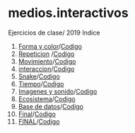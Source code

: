 # medios.interactivos
Ejercicios de clase/ 2019
 Indice
1. [Forma y color](https://vhernandezr.github.io/medios.interactivos/E-1/)/[Codigo](https://github.com/vhernandezr/medios.interactivos/blob/master/E-1/sketch.js)
2. [Repeticion](https://vhernandezr.github.io/medios.interactivos/E-2/) /[Codigo](https://github.com/vhernandezr/medios.interactivos/blob/master/E-2/sketch.js)
3. [Movimiento](https://vhernandezr.github.io/medios.interactivos/E-3/)/[Codigo](https://github.com/vhernandezr/medios.interactivos/blob/master/E-3/sketch.js)
4. [interaccion](https://vhernandezr.github.io/medios.interactivos/E-4/)/[Codigo](https://github.com/vhernandezr/medios.interactivos/blob/master/E-4/sketch.js)
5. [Snake](https://vhernandezr.github.io/medios.interactivos/E-5/)/[Codigo](https://github.com/vhernandezr/medios.interactivos/blob/master/E-5/sketch.js)
6. [Tiempo](https://vhernandezr.github.io/medios.interactivos/E-6/)/[Codigo](https://github.com/vhernandezr/medios.interactivos/blob/master/E-6/sketch.js)
7. [Imagenes y sonido](https://vhernandezr.github.io/medios.interactivos/E-7/)/[Codigo](https://github.com/vhernandezr/medios.interactivos/blob/master/E-7/sketch.js)
8. [Ecosistema](https://vhernandezr.github.io/medios.interactivos/E-8.2/)/[Codigo](https://github.com/vhernandezr/medios.interactivos/blob/master/E-8.2/sketch.js)
9. [Base de datos](https://vhernandezr.github.io/medios.interactivos/E-9/)/[Codigo](https://github.com/vhernandezr/medios.interactivos/blob/master/E-9/sketch.js)
10.  [Final](https://vhernandezr.github.io/medios.interactivos/E-10/)/[Codigo](https://github.com/vhernandezr/medios.interactivos/blob/master/E-10/sketch.js)
10.  [FINAL](https://vhernandezr.github.io/medios.interactivos/FINAAL/)/[Codigo](https://github.com/vhernandezr/medios.interactivos/blob/master/FINAAL/sketch.js)
